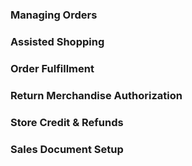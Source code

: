 ### Managing Orders
### Assisted Shopping
### Order Fulfillment
### Return Merchandise Authorization
### Store Credit & Refunds
### Sales Document Setup